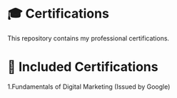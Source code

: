 # 🎓 Certifications  

This repository contains my professional certifications.  

# 📜 Included Certifications  

1.Fundamentals of Digital Marketing (Issued by Google)  

 
